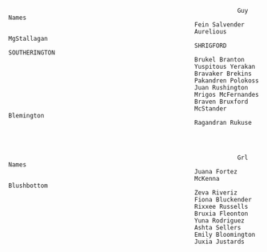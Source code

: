 																	Guy Names
														Fein Salvender
														Aurelious MgStallagan
														SHRIGFORD SOUTHERINGTON
														Brukel Branton
														Yuspitous Yerakan
														Bravaker Brekins
														Pakandren Polokoss
														Juan Rushington
														Mrigos McFernandes
														Braven Bruxford
														McStander Blemington
														Ragandran Rukuse 




																	Grl Names
														Juana Fortez
														McKenna Blushbottom
														Zeva Riveriz
														Fiona Bluckender
														Rixxee Russells
														Bruxia Fleonton
														Yuna Rodriguez
														Ashta Sellers
														Emily Bloomington
														Juxia Justards

